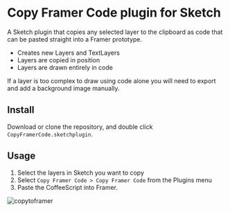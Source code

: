 # Copy Framer Code plugin for Sketch

A Sketch plugin that copies any selected layer to the clipboard as code that can be pasted straight into a Framer prototype.

- Creates new Layers and TextLayers
- Layers are copied in position 
- Layers are drawn entirely in code 

If a layer is too complex to draw using code alone you will need to export and add a background image manually.

## Install
Download or clone the repository, and double click `CopyFramerCode.sketchplugin`.

## Usage
1. Select the layers in Sketch you want to copy
2. Select `Copy Framer Code > Copy Framer Code` from the Plugins menu
3. Paste the CoffeeScript into Framer.

![copytoframer](https://cloud.githubusercontent.com/assets/12557727/25554599/058f4524-2cc9-11e7-94ce-f84fc83a4dbe.gif)